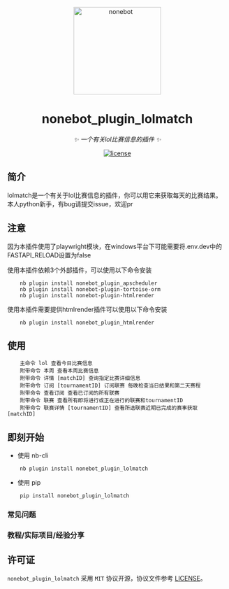 <!-- markdownlint-disable MD033 MD041-->
<p align="center">
  <a href="https://v2.nonebot.dev/"><img src="https://v2.nonebot.dev/logo.png" width="200" height="200" alt="nonebot"></a>
</p>

<div align="center">

# nonebot_plugin_lolmatch

<!-- prettier-ignore-start -->
<!-- markdownlint-disable-next-line MD036 -->
_✨ 一个有关lol比赛信息的插件 ✨_
<!-- prettier-ignore-end -->

</div>

<p align="center">
  <a href="https://raw.githubusercontent.com/nonebot/nonebot2/master/LICENSE">
    <img src="https://img.shields.io/github/license/nonebot/nonebot2" alt="license">
  </a>

## 简介

lolmatch是一个有关于lol比赛信息的插件，你可以用它来获取每天的比赛结果。本人python新手，有bug请提交issue，欢迎pr

## 注意

因为本插件使用了playwright模块，在windows平台下可能需要将.env.dev中的FASTAPI_RELOAD设置为false

使用本插件依赖3个外部插件，可以使用以下命令安装

```
    nb plugin install nonebot_plugin_apscheduler
    nb plugin install nonebot-plugin-tortoise-orm
    nb plugin install nonebot-plugin-htmlrender 

```

使用本插件需要提供htmlrender插件可以使用以下命令安装

```
    nb plugin install nonebot_plugin_htmlrender
```

## 使用

        主命令 lol 查看今日比赛信息
        附带命令 本周 查看本周比赛信息
        附带命令 详情 [matchID] 查询指定比赛详细信息
        附带命令 订阅 [tournamentID] 订阅联赛 每晚检查当日结果和第二天赛程
        附带命令 查看订阅 查看已订阅的所有联赛
        附带命令 联赛 查看所有即将进行或正在进行的联赛和tournamentID
        附带命令 联赛详情 [tournamentID] 查看所选联赛近期已完成的赛事获取 [matchID]

## 即刻开始

- 使用 nb-cli

```
    nb plugin install nonebot_plugin_lolmatch
```

- 使用 pip

```
    pip install nonebot_plugin_lolmatch
```

### 常见问题

### 教程/实际项目/经验分享

## 许可证

`nonebot_plugin_lolmatch` 采用 `MIT` 协议开源，协议文件参考 [LICENSE](./LICENSE)。

